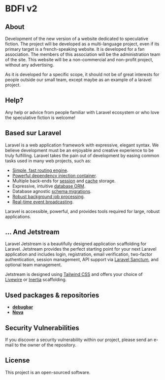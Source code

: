 
<p align="center">
<h1>BDFI v2</h1>
</p>

## About

Development of the new version of a website dedicated to speculative fiction. 
The project will be developed as a multi-language project, even if its primary target is a french-speaking website.
It is developed for a fan association. The members of this association will be the administration team of the site.
This website will be a non-commercial and non-profit project, without any advertising.


As it is developed for a specific scope, it should not be of great interests for people outside our small team, except maybe as an example of a laravel project.

## Help?
Any help or advice from people familiar with Laravel ecosystem or who love the speculative fiction is welcome!

## Based sur Laravel

Laravel is a web application framework with expressive, elegant syntax. We believe development must be an enjoyable and creative experience to be truly fulfilling. Laravel takes the pain out of development by easing common tasks used in many web projects, such as:

- [Simple, fast routing engine](https://laravel.com/docs/routing).
- [Powerful dependency injection container](https://laravel.com/docs/container).
- Multiple back-ends for [session](https://laravel.com/docs/session) and [cache](https://laravel.com/docs/cache) storage.
- Expressive, intuitive [database ORM](https://laravel.com/docs/eloquent).
- Database agnostic [schema migrations](https://laravel.com/docs/migrations).
- [Robust background job processing](https://laravel.com/docs/queues).
- [Real-time event broadcasting](https://laravel.com/docs/broadcasting).

Laravel is accessible, powerful, and provides tools required for large, robust applications.

## ... And Jetstream

Laravel Jetstream is a beautifully designed application scaffolding for Laravel. Jetstream provides the perfect starting point for your next Laravel application and includes login, registration, email verification, two-factor authentication, session management, API support via [Laravel Sanctum](https://github.com/laravel/sanctum), and optional team management.

Jetstream is designed using [Tailwind CSS](https://tailwindcss.com) and offers your choice of [Livewire](https://jetstream.laravel.com/1.x/stacks/livewire.html) or [Inertia](https://jetstream.laravel.com/1.x/stacks/inertia.html) scaffolding.


## Used packages & repositories

- **[debugbar](https://github.com/barryvdh/laravel-debugbar)**
- **[Nova](https://nova.laravel.com/)**

## Security Vulnerabilities

If you discover a security vulnerability within our project, please send an e-mail to the owner of the repository.

## License

This project is an open-sourced software.